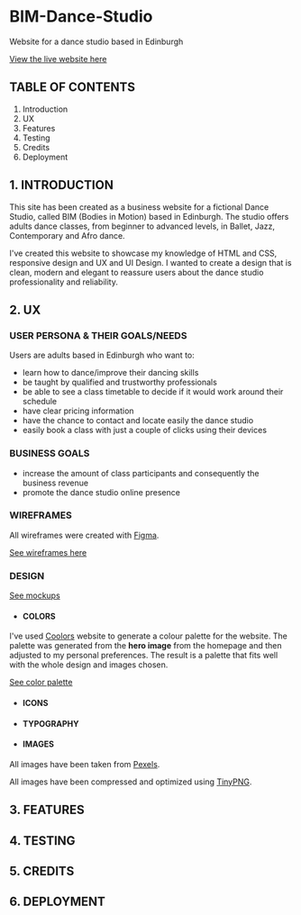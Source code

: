 # BIM-Dance-Studio
Website for a dance studio based in Edinburgh

[View the live website here](http://)

## TABLE OF CONTENTS
1. Introduction
2. UX
3. Features 
4. Testing
5. Credits
6. Deployment

## 1. INTRODUCTION

This site has been created as a business website for a fictional Dance Studio, called BIM (Bodies in Motion) based in Edinburgh. The studio offers adults dance classes, from beginner to advanced levels, in Ballet, Jazz, Contemporary and Afro dance.

I've created this website to showcase my knowledge of HTML and CSS, responsive design and UX and UI Design. 
I wanted to create a design that is clean, modern and elegant to reassure users about the dance studio professionality and reliability. 

## 2. UX

### USER PERSONA & THEIR GOALS/NEEDS

Users are adults based in Edinburgh who want to:

- learn how to dance/improve their dancing skills
- be taught by qualified and trustworthy professionals
- be able to see a class timetable to decide if it would work around their schedule
- have clear pricing information
- have the chance to contact and locate easily the dance studio
- easily book a class with just a couple of clicks using their devices

### BUSINESS GOALS

- increase the amount of class participants and consequently the business revenue
- promote the dance studio online presence

### WIREFRAMES

All wireframes were created with [Figma](https://www.figma.com/).

[See wireframes here](docs/wireframes)

### DESIGN
[See mockups](docs/mockups)
- #### COLORS

I've used [Coolors](https://coolors.co/) website to generate a colour palette for the website. The palette was generated from the __hero image__ from the homepage and then adjusted to my personal preferences. The result is a palette that fits well with the whole design and images chosen.

[See color palette](docs/palette.png)
- #### ICONS

- #### TYPOGRAPHY

- #### IMAGES
All images have been taken from [Pexels](https://www.pexels.com). 

All images have been compressed and optimized using [TinyPNG](https://tinypng.com/).

## 3. FEATURES

## 4. TESTING

## 5. CREDITS

## 6. DEPLOYMENT
